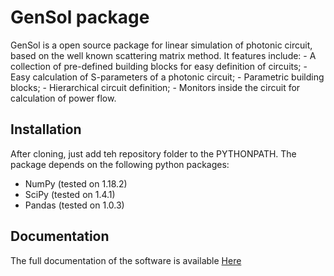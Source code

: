 # GenSol package

GenSol is a open source package for linear simulation of photonic circuit, based on the well known scattering matrix method.
It features include:
    - A collection of pre-defined building blocks for easy definition of circuits;
    - Easy calculation of S-parameters of a photonic circuit;
    - Parametric building blocks;
    - Hierarchical circuit definition;
    - Monitors inside the circuit for calculation of power flow.

## Installation
After cloning, just add teh repository folder to the PYTHONPATH. 
The package depends on the following python packages:
- NumPy (tested on 1.18.2)
- SciPy (tested on 1.4.1)
- Pandas (tested on 1.0.3)

## Documentation
The full documentation of the software is available [Here](https://marco_passoni.gitlab.io/gensol/index.html)



